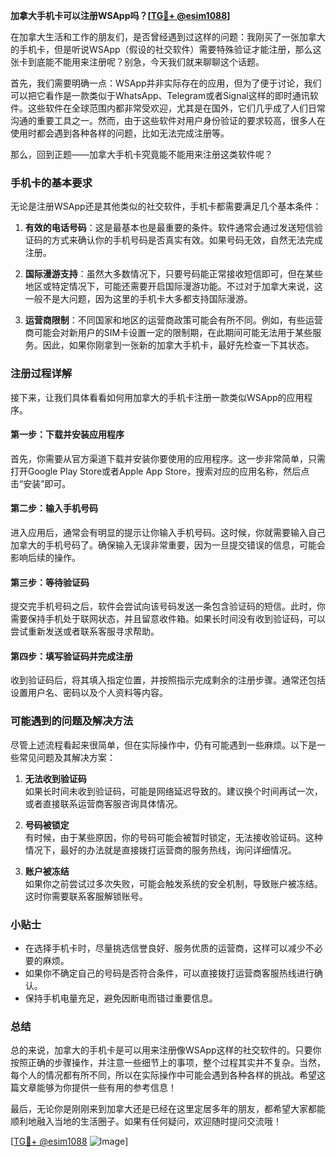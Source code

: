 **加拿大手机卡可以注册WSApp吗？[[TG💪+ @esim1088](https://t.me/s/esim1088)]**

在加拿大生活和工作的朋友们，是否曾经遇到过这样的问题：我刚买了一张加拿大的手机卡，但是听说WSApp（假设的社交软件）需要特殊验证才能注册，那么这张卡到底能不能用来注册呢？别急，今天我们就来聊聊这个话题。

首先，我们需要明确一点：WSApp并非实际存在的应用，但为了便于讨论，我们可以把它看作是一款类似于WhatsApp、Telegram或者Signal这样的即时通讯软件。这些软件在全球范围内都非常受欢迎，尤其是在国外，它们几乎成了人们日常沟通的重要工具之一。然而，由于这些软件对用户身份验证的要求较高，很多人在使用时都会遇到各种各样的问题，比如无法完成注册等。

那么，回到正题——加拿大手机卡究竟能不能用来注册这类软件呢？

### 手机卡的基本要求

无论是注册WSApp还是其他类似的社交软件，手机卡都需要满足几个基本条件：

1. **有效的电话号码**：这是最基本也是最重要的条件。软件通常会通过发送短信验证码的方式来确认你的手机号码是否真实有效。如果号码无效，自然无法完成注册。
   
2. **国际漫游支持**：虽然大多数情况下，只要号码能正常接收短信即可，但在某些地区或特定情况下，可能还需要开启国际漫游功能。不过对于加拿大来说，这一般不是大问题，因为这里的手机卡大多都支持国际漫游。

3. **运营商限制**：不同国家和地区的运营商政策可能会有所不同。例如，有些运营商可能会对新用户的SIM卡设置一定的限制期，在此期间可能无法用于某些服务。因此，如果你刚拿到一张新的加拿大手机卡，最好先检查一下其状态。

### 注册过程详解

接下来，让我们具体看看如何用加拿大的手机卡注册一款类似WSApp的应用程序。

#### 第一步：下载并安装应用程序

首先，你需要从官方渠道下载并安装你要使用的应用程序。这一步非常简单，只需打开Google Play Store或者Apple App Store，搜索对应的应用名称，然后点击“安装”即可。

#### 第二步：输入手机号码

进入应用后，通常会有明显的提示让你输入手机号码。这时候，你就需要输入自己加拿大的手机号码了。确保输入无误非常重要，因为一旦提交错误的信息，可能会影响后续的操作。

#### 第三步：等待验证码

提交完手机号码之后，软件会尝试向该号码发送一条包含验证码的短信。此时，你需要保持手机处于联网状态，并且留意收件箱。如果长时间没有收到验证码，可以尝试重新发送或者联系客服寻求帮助。

#### 第四步：填写验证码并完成注册

收到验证码后，将其填入指定位置，并按照指示完成剩余的注册步骤。通常还包括设置用户名、密码以及个人资料等内容。

### 可能遇到的问题及解决方法

尽管上述流程看起来很简单，但在实际操作中，仍有可能遇到一些麻烦。以下是一些常见问题及其解决方案：

1. **无法收到验证码**  
   如果长时间未收到验证码，可能是网络延迟导致的。建议换个时间再试一次，或者直接联系运营商客服咨询具体情况。

2. **号码被锁定**  
   有时候，由于某些原因，你的号码可能会被暂时锁定，无法接收验证码。这种情况下，最好的办法就是直接拨打运营商的服务热线，询问详细情况。

3. **账户被冻结**  
   如果你之前尝试过多次失败，可能会触发系统的安全机制，导致账户被冻结。这时你需要联系客服解锁账号。

### 小贴士

- 在选择手机卡时，尽量挑选信誉良好、服务优质的运营商，这样可以减少不必要的麻烦。
- 如果你不确定自己的号码是否符合条件，可以直接拨打运营商客服热线进行确认。
- 保持手机电量充足，避免因断电而错过重要信息。

### 总结

总的来说，加拿大的手机卡是可以用来注册像WSApp这样的社交软件的。只要你按照正确的步骤操作，并注意一些细节上的事项，整个过程其实并不复杂。当然，每个人的情况都有所不同，所以在实际操作中可能会遇到各种各样的挑战。希望这篇文章能够为你提供一些有用的参考信息！

最后，无论你是刚刚来到加拿大还是已经在这里定居多年的朋友，都希望大家都能顺利地融入当地的生活圈子。如果有任何疑问，欢迎随时提问交流哦！

[[TG💪+ @esim1088](https://t.me/s/esim1088) ![Image](https://i.postimg.cc/4NQfJmqS/Snipaste-2025-05-13-00-14-12.png)]